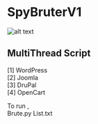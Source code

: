 # SpyBruterV1

![alt text](https://i.ibb.co/0CFcsbk/1.png)

<h2>MultiThread Script</h2>

[1] WordPress <br />
[2] Joomla <br />
[3] DruPal <br />
[4] OpenCart <br />

To run , <br />
Brute.py List.txt
